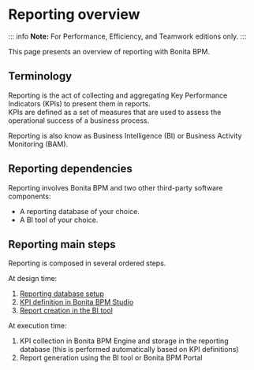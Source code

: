 # Reporting overview

::: info
**Note:** For Performance, Efficiency, and Teamwork editions only.
:::

This page presents an overview of reporting with Bonita BPM.

## Terminology

Reporting is the act of collecting and aggregating Key Performance Indicators (KPIs) to present them in reports.  
KPIs are defined as a set of measures that are used to assess the operational success of a business process.

Reporting is also know as Business Intelligence (BI) or Business Activity Monitoring (BAM).

## Reporting dependencies

Reporting involves Bonita BPM and two other third-party software components:

* A reporting database of your choice.
* A BI tool of your choice.

## Reporting main steps

Reporting is composed in several ordered steps.

At design time:

1. [Reporting database setup](set-up-a-reporting-database.md)
2. [KPI definition in Bonita BPM Studio](set-up-kpis.md)
3. [Report creation in the BI tool](create-a-report.md)

At execution time:

1. KPI collection in Bonita BPM Engine and storage in the reporting database (this is performed automatically based on KPI definitions)
2. Report generation using the BI tool or Bonita BPM Portal
